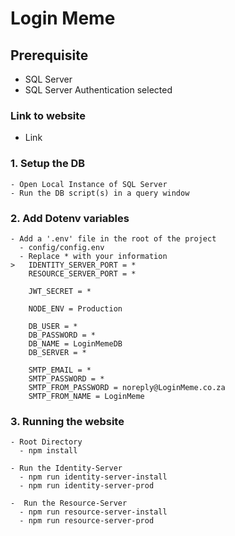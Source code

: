# Login Meme

## Prerequisite

- SQL Server
- SQL Server Authentication selected

### Link to website

- Link

### 1. Setup the DB

    - Open Local Instance of SQL Server
    - Run the DB script(s) in a query window
  
### 2. Add Dotenv variables

    - Add a '.env' file in the root of the project
      - config/config.env
      - Replace * with your information
    >   IDENTITY_SERVER_PORT = *
        RESOURCE_SERVER_PORT = *

        JWT_SECRET = *
        
        NODE_ENV = Production
        
        DB_USER = *
        DB_PASSWORD = *
        DB_NAME = LoginMemeDB
        DB_SERVER = *
        
        SMTP_EMAIL = *
        SMTP_PASSWORD = *
        SMTP_FROM_PASSWORD = noreply@LoginMeme.co.za
        SMTP_FROM_NAME = LoginMeme 

### 3. Running the website

    - Root Directory
      - npm install
  
    - Run the Identity-Server
      - npm run identity-server-install 
      - npm run identity-server-prod
  
    -  Run the Resource-Server
      - npm run resource-server-install 
      - npm run resource-server-prod

